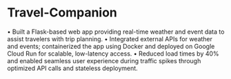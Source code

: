 # Travel-Companion
• Built a Flask-based web app providing real-time weather and event data to assist travelers with trip planning.
• Integrated external APIs for weather and events; containerized the app using Docker and deployed on Google Cloud Run for
scalable, low-latency access.
• Reduced load times by 40% and enabled seamless user experience during traffic spikes through optimized API calls and stateless
deployment.
